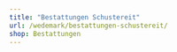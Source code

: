 ```yaml
---
title: "Bestattungen Schustereit"
url: /wedemark/bestattungen-schustereit/
shop: Bestattungen
---
```

